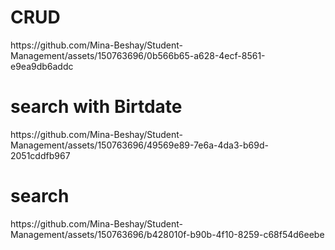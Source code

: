 <h1> CRUD </h1>
https://github.com/Mina-Beshay/Student-Management/assets/150763696/0b566b65-a628-4ecf-8561-e9ea9db6addc
<h1> search with Birtdate  </h1>
https://github.com/Mina-Beshay/Student-Management/assets/150763696/49569e89-7e6a-4da3-b69d-2051cddfb967
<h1> search </h1>
https://github.com/Mina-Beshay/Student-Management/assets/150763696/b428010f-b90b-4f10-8259-c68f54d6eebe






